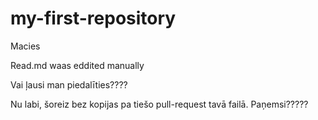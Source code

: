 # my-first-repository
Macies

Read.md waas eddited manually

Vai ļausi man piedalīties????


Nu labi, šoreiz bez kopijas pa tiešo pull-request tavā failā. Paņemsi?????
